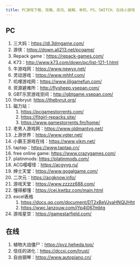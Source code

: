 ```yaml
---
title: PC游戏下载、攻略、资讯、破解、单机、PS、SWITCH、在线小游戏
---
```


## PC
1. 三大妈：https://dl.3dmgame.com/
2. 游侠：https://down.ali213.net/pcgame/
3. Repack game：https://repack-games.com/
4. K73：http://www.k73.com/down/pc/list-121-1.html
5. 牛游戏网：https://www.newyx.net/
6. 灵动游戏：https://www.mhhf.com/
7. 叽哩游戏网：https://www.jiligamefun.com/
8. 资源避难所：http://flysheep.ysepan.com/
9. GBT乐赏游戏空间：http://gbtgame.ysepan.com/
10. thebryut: https://thebyrut.org/
11. 磁力站：
    1.  https://pcgamestorrents.com/
    2.  https://fitgirl-repacks.site/
    3.  https://www.gamestorrents.fm/home/
12. 老男人游戏网：https://www.oldmantvg.net/
13. 上游世界：https://www.vgter.net/
14. 小霸王游戏在线：https://www.yikm.net/
15. taptap：https://www.taptap.cn/
16. free online game: https://www.crazygames.com/
17. platinmods: https://platinmods.com/
18. ACG嘤嘤怪：https://acgyyg.ru/
19. 绅士天堂：https://www.gogalgame.com/
20. 二次元：https://acgknow.info/
21. 游戏天堂：https://www.zzzzz688.com/
22. 懂得都懂：https://cej.kwtbz.com/main.html
23. excel表格
    1.  https://docs.qq.com/document/DT2xBeVJvaHNQUHht
    2.  https://wwc.lanzouw.com/iYp4j067mbtg
24. 游戏星空：https://gamestarfield.com/



## 在线
1. 植物大战僵尸：https://pvz.heheda.top/
2. 信任的进化：https://dccxi.com/trust/
3. 自由钢琴：https://www.autopiano.cn/